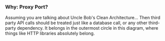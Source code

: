 ### Why: Proxy Port?


Assuming you are talking about Uncle Bob's Clean Architecture...
Then third party API calls should be treated just like a database call,
or any other third-party dependency. It belongs in the outermost circle
in this diagram, where things like HTTP libraries absolutely belong.
